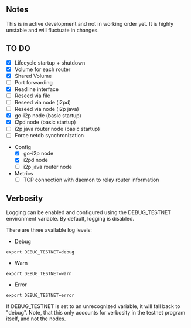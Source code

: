 ## Notes

This is in active development and not in working order yet. It is highly unstable and will fluctuate in changes.

## TO DO
 - [X] Lifecycle startup + shutdown
 - [X] Volume for each router
 - [X] Shared Volume
 - [ ] Port forwarding
 - [X] Readline interface
 - [ ] Reseed via file
 - [ ] Reseed via node (i2pd)
 - [ ] Reseed via node (i2p java)
 - [X] go-i2p node (basic startup)
 - [X] i2pd node (basic startup)
 - [ ] i2p java router node (basic startup)
 - [ ] Force netdb synchronization
 - Config
   - [X] go-i2p node
   - [X] i2pd node
   - [ ] i2p java router node
 - Metrics
   - [ ] TCP connection with daemon to relay router information

## Verbosity ##
Logging can be enabled and configured using the DEBUG_TESTNET environment variable. By default, logging is disabled.

There are three available log levels:

- Debug
```shell
export DEBUG_TESTNET=debug
```
- Warn
```shell
export DEBUG_TESTNET=warn
```
- Error
```shell
export DEBUG_TESTNET=error
```

If DEBUG_TESTNET is set to an unrecognized variable, it will fall back to "debug". Note, that this only accounts for verbosity in the testnet program itself, and not the nodes.